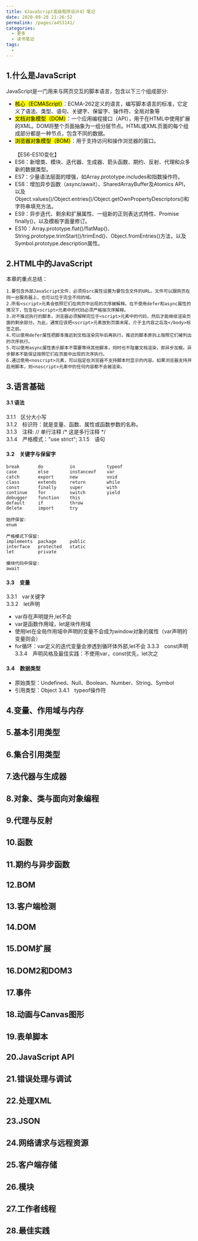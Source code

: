 ```yaml
---
title: 《JavaScript高级程序设计4》笔记
date: 2020-09-28 21:26:52
permalink: /pages/a453141/
categories: 
  - 更多
  - 读书笔记
tags: 
  - 
---
```

## 1.什么是JavaScript
JavaScript是一门用来与网页交互的脚本语言，包含以下三个组成部分:
- <mark>核心（ECMAScript）</mark>：ECMA-262定义的语言，编写脚本语言的标准，它定义了语法、类型、语句、关键字、保留字、操作符、全局对象等
- <mark>文档对象模型（DOM）</mark>：一个应用编程接口（API），用于在HTML中使用扩展的XML。DOM将整个页面抽象为一组分层节点。HTML或XML页面的每个组成部分都是一种节点，包含不同的数据。
- <mark>浏览器对象模型（BOM）</mark>：用于支持访问和操作浏览器的窗口。
<br><br>
【ES6-ES10变化】
- ES6：新增类、模块、迭代器、生成器、箭头函数、期约、反射、代理和众多新的数据类型。
- ES7：少量语法层面的增强，如Array.prototype.includes和指数操作符。
- ES8：增加异步函数（async/await）、SharedArrayBuffer及Atomics API，以及Object.values()/Object.entries()/Object.getOwnPropertyDescriptors()和字符串填充方法。
- ES9：异步迭代、剩余和扩展属性、一组新的正则表达式特性、Promise finally()，以及模板字面量修订。
- ES10：Array.prototype.flat()/flatMap()、String.prototype.trimStart()/trimEnd()、Object.fromEntries()方法，以及Symbol.prototype.description属性。

## 2.HTML中的JavaScript
本章的重点总结：
```
1.要包含外部JavaScript文件，必须将src属性设置为要包含文件的URL。文件可以跟网页在同一台服务器上，也可以位于完全不同的域。
2.所有<script>元素会依照它们在网页中出现的次序被解释。在不使用defer和async属性的情况下，包含在<script>元素中的代码必须严格按次序解释。
3.对不推迟执行的脚本，浏览器必须解释完位于<script>元素中的代码，然后才能继续渲染页面的剩余部分。为此，通常应该把<script>元素放到页面末尾，介于主内容之后及</body>标签之前。
4.可以使用defer属性把脚本推迟到文档渲染完毕后再执行。推迟的脚本原则上按照它们被列出的次序执行。
5.可以使用async属性表示脚本不需要等待其他脚本，同时也不阻塞文档渲染，即异步加载。异步脚本不能保证按照它们在页面中出现的次序执行。
6.通过使用<noscript>元素，可以指定在浏览器不支持脚本时显示的内容。如果浏览器支持并启用脚本，则<noscript>元素中的任何内容都不会被渲染。
```

## 3.语言基础
#### 3.1 语法
3.1.1　区分大小写  
3.1.2　标识符：就是变量、函数、属性或函数参数的名称。  
3.1.3　注释: // 单行注释 /* 这是多行注释 */  
3.1.4　严格模式："use strict";
3.1.5　语句

#### 3.2　关键字与保留字
```
break       do          in            typeof
case        else        instanceof    var
catch       export      new           void
class       extends     return        while
const       finally     super         with
continue    for         switch        yield
debugger    function    this
default     if          throw
delete      import      try

始终保留:
enum

严格模式下保留:
implements  package     public
interface   protected   static
let         private

模块代码中保留:
await
```
#### 3.3　变量
3.3.1　var关键字  
3.3.2　let声明
- var存在声明提升,let不会
- var是函数作用域，let是块作用域
- 使用let在全局作用域中声明的变量不会成为window对象的属性（var声明的变量则会） 
- for循环：var定义的迭代变量会渗透到循环体外部,let不会
3.3.3　const声明
3.3.4　声明风格及最佳实践：不使用var，const优先，let次之
#### 3.4　数据类型
- 原始类型：Undefined、Null、Boolean、Number、String、Symbol  
- 引用类型：Object
3.4.1　typeof操作符  


## 4.变量、作用域与内存

## 5.基本引用类型

## 6.集合引用类型

## 7.迭代器与生成器

## 8.对象、类与面向对象编程

## 9.代理与反射

## 10.函数

## 11.期约与异步函数

## 12.BOM

## 13.客户端检测

## 14.DOM

## 15.DOM扩展

## 16.DOM2和DOM3

## 17.事件

## 18.动画与Canvas图形

## 19.表单脚本

## 20.JavaScript API

## 21.错误处理与调试

## 22.处理XML

## 23.JSON

## 24.网络请求与远程资源

## 25.客户端存储

## 26.模块

## 27.工作者线程

## 28.最佳实践

